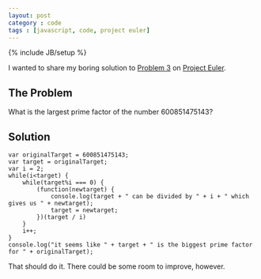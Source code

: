 ```yaml
---
layout: post
category : code
tags : [javascript, code, project euler]
---
```

{% include JB/setup %}

I wanted to share my boring solution to [Problem 3](http://projecteuler.net/problem=3) on [Project Euler](http://projecteuler.net/).

## The Problem

What is the largest prime factor of the number 600851475143?

## Solution

    var originalTarget = 600851475143;
	var target = originalTarget;
	var i = 2;
	while(i<target) {
		while(target%i === 0) {
			(function(newtarget) {
				console.log(target + " can be divided by " + i + " which gives us " + newtarget);
				target = newtarget;
			})(target / i)
		}
		i++;
	}
	console.log("it seems like " + target + " is the biggest prime factor for " + originalTarget);
	
That should do it. There could be some room to improve, however.
